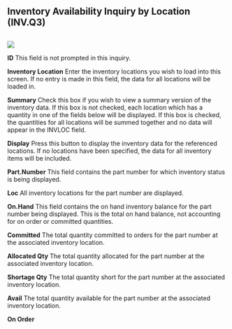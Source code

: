 ##  Inventory Availability Inquiry by Location (INV.Q3)

<PageHeader />

##

![](images/INV-Q3-1.jpg)

**ID** This field is not prompted in this inquiry.  
  
**Inventory Location** Enter the inventory locations you wish to load into
this screen. If no entry is made in this field, the data for all locations
will be loaded in.  
  
**Summary** Check this box if you wish to view a summary version of the
inventory data. If this box is not checked, each location which has a quantity
in one of the fields below will be displayed. If this box is checked, the
quantities for all locations will be summed together and no data will appear
in the INVLOC field.  
  
**Display** Press this button to display the inventory data for the referenced
locations. If no locations have been specified, the data for all inventory
items will be included.  
  
**Part.Number** This field contains the part number for which inventory status
is being displayed.  
  
**Loc** All inventory locations for the part number are displayed.  
  
**On.Hand** This field contains the on hand inventory balance for the part
number being displayed. This is the total on hand balance, not accounting for
on order or committed quantities.  
  
**Committed** The total quantity committed to orders for the part number at
the associated inventory location.  
  
**Allocated Qty** The total quantity allocated for the part number at the
associated inventory location.  
  
**Shortage Qty** The total quantity short for the part number at the
associated inventory location.  
  
**Avail** The total quantity available for the part number at the associated
inventory location.  
  
**On Order**  
  
  
<badge text= "Version 8.10.57" vertical="middle" />

<PageFooter />